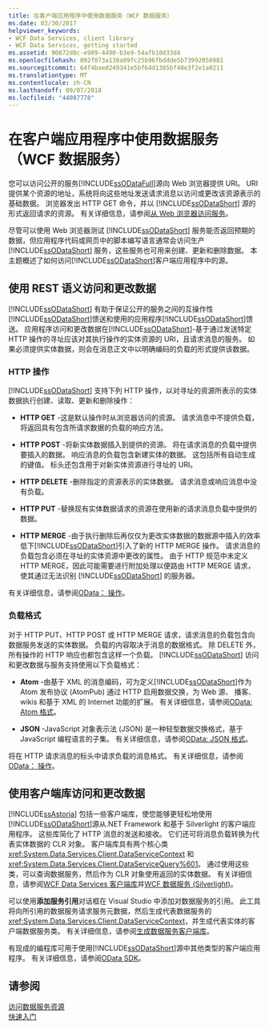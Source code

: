 ```yaml
---
title: 在客户端应用程序中使用数据服务（WCF 数据服务）
ms.date: 03/30/2017
helpviewer_keywords:
- WCF Data Services, client library
- WCF Data Services, getting started
ms.assetid: 90872d0c-e989-4490-b3e9-54afb10d33d4
ms.openlocfilehash: 092f073a138a09fc25b96fbddde5b73992056981
ms.sourcegitcommit: 64f4baed249341e5bf64d1385bf48e3f2e1a0211
ms.translationtype: MT
ms.contentlocale: zh-CN
ms.lasthandoff: 09/07/2018
ms.locfileid: "44087778"
---
```

# <a name="using-a-data-service-in-a-client-application-wcf-data-services"></a>在客户端应用程序中使用数据服务（WCF 数据服务）
您可以访问公开的服务[!INCLUDE[ssODataFull](../../../../includes/ssodatafull-md.md)]源向 Web 浏览器提供 URI。 URI 提供某个资源的地址，系统将向这些地址发送请求消息以访问或更改该资源表示的基础数据。 浏览器发出 HTTP GET 命令，并以 [!INCLUDE[ssODataShort](../../../../includes/ssodatashort-md.md)] 源的形式返回请求的资源。 有关详细信息，请参阅[从 Web 浏览器访问服务](../../../../docs/framework/data/wcf/accessing-the-service-from-a-web-browser-wcf-data-services-quickstart.md)。  
  
 尽管可以使用 Web 浏览器测试 [!INCLUDE[ssODataShort](../../../../includes/ssodatashort-md.md)] 服务能否返回预期的数据，但应用程序代码或网页中的脚本编写语言通常会访问生产 [!INCLUDE[ssODataShort](../../../../includes/ssodatashort-md.md)] 服务，这些服务也可用来创建、更新和删除数据。 本主题概述了如何访问[!INCLUDE[ssODataShort](../../../../includes/ssodatashort-md.md)]客户端应用程序中的源。  
  
## <a name="accessing-and-changing-data-using-rest-semantics"></a>使用 REST 语义访问和更改数据  
 [!INCLUDE[ssODataShort](../../../../includes/ssodatashort-md.md)] 有助于保证公开的服务之间的互操作性[!INCLUDE[ssODataShort](../../../../includes/ssodatashort-md.md)]馈送和使用的应用程序[!INCLUDE[ssODataShort](../../../../includes/ssodatashort-md.md)]馈送。 应用程序访问和更改数据在[!INCLUDE[ssODataShort](../../../../includes/ssodatashort-md.md)]-基于通过发送特定 HTTP 操作的寻址应该对其执行操作的实体资源的 URI，且请求消息的服务。 如果必须提供实体数据，则会在消息正文中以明确编码的负载的形式提供该数据。  
  
### <a name="http-actions"></a>HTTP 操作  
 [!INCLUDE[ssODataShort](../../../../includes/ssodatashort-md.md)] 支持下列 HTTP 操作，以对寻址的资源所表示的实体数据执行创建、读取、更新和删除操作：  
  
-   **HTTP GET** -这是默认操作时从浏览器访问的资源。 请求消息中不提供负载，将返回具有包含所请求数据的负载的响应方法。  
  
-   **HTTP POST** -将新实体数据插入到提供的资源。 将在请求消息的负载中提供要插入的数据。 响应消息的负载包含新建实体的数据。 这包括所有自动生成的键值。 标头还包含用于对新实体资源进行寻址的 URI。  
  
-   **HTTP DELETE** -删除指定的资源表示的实体数据。 请求消息或响应消息中没有负载。  
  
-   **HTTP PUT** -替换现有实体数据请求的资源在使用新的请求消息负载中提供的数据。  
  
-   **HTTP MERGE** -由于执行删除后再仅仅为更改实体数据的数据源中插入的效率低下[!INCLUDE[ssODataShort](../../../../includes/ssodatashort-md.md)]引入了新的 HTTP MERGE 操作。 请求消息的负载包含必须在寻址的实体资源中更改的属性。 由于 HTTP 规范中未定义 HTTP MERGE，因此可能需要进行附加处理以便路由 HTTP MERGE 请求，使其通过无法识别 [!INCLUDE[ssODataShort](../../../../includes/ssodatashort-md.md)] 的服务器。  
  
 有关详细信息，请参阅[OData： 操作](https://go.microsoft.com/fwlink/?LinkId=185792)。  
  
### <a name="payload-formats"></a>负载格式  
 对于 HTTP PUT、HTTP POST 或 HTTP MERGE 请求，请求消息的负载包含向数据服务发送的实体数据。 负载的内容取决于消息的数据格式。 除 DELETE 外，所有操作的 HTTP 响应也都包含这样一个负载。 [!INCLUDE[ssODataShort](../../../../includes/ssodatashort-md.md)] 访问和更改数据与服务支持使用以下负载格式：  
  
-   **Atom** -由基于 XML 的消息编码，可为定义[!INCLUDE[ssODataShort](../../../../includes/ssodatashort-md.md)]作为 Atom 发布协议 (AtomPub) 通过 HTTP 启用数据交换，为 Web 源、 播客、 wikis 和基于 XML 的 Internet 功能的扩展。 有关详细信息，请参阅[OData: Atom 格式](https://go.microsoft.com/fwlink/?LinkId=185794)。  
  
-   **JSON** -JavaScript 对象表示法 (JSON) 是一种轻型数据交换格式，基于 JavaScript 编程语言的子集。 有关详细信息，请参阅[OData: JSON 格式](https://go.microsoft.com/fwlink/?LinkId=185795)。  
  
 将在 HTTP 请求消息的标头中请求负载的消息格式。 有关详细信息，请参阅[OData： 操作](https://go.microsoft.com/fwlink/?LinkID=185792)。  
  
## <a name="accessing-and-changing-data-using-client-libraries"></a>使用客户端库访问和更改数据  
 [!INCLUDE[ssAstoria](../../../../includes/ssastoria-md.md)] 包括一些客户端库，使您能够更轻松地使用[!INCLUDE[ssODataShort](../../../../includes/ssodatashort-md.md)]源从.NET Framework 和基于 Silverlight 的客户端应用程序。 这些库简化了 HTTP 消息的发送和接收。 它们还可将消息负载转换为代表实体数据的 CLR 对象。 客户端库具有两个核心类 <xref:System.Data.Services.Client.DataServiceContext> 和 <xref:System.Data.Services.Client.DataServiceQuery%601>。 通过使用这些类，可以查询数据服务，然后作为 CLR 对象使用返回的实体数据。 有关详细信息，请参阅[WCF Data Services 客户端库](../../../../docs/framework/data/wcf/wcf-data-services-client-library.md)并[WCF 数据服务 (Silverlight)](https://msdn.microsoft.com/library/c0cd9f4b-1372-48e4-9935-c8421239da30)。  
  
 可以使用**添加服务引用**对话框在 Visual Studio 中添加对数据服务的引用。 此工具将向所引用的数据服务请求服务元数据，然后生成代表数据服务的 <xref:System.Data.Services.Client.DataServiceContext>，并生成代表实体的客户端数据服务类。 有关详细信息，请参阅[生成数据服务客户端库](../../../../docs/framework/data/wcf/generating-the-data-service-client-library-wcf-data-services.md)。  
  
 有现成的编程库可用于使用[!INCLUDE[ssODataShort](../../../../includes/ssodatashort-md.md)]源中其他类型的客户端应用程序。 有关详细信息，请参阅[OData SDK](https://go.microsoft.com/fwlink/?LinkId=185796)。  
  
## <a name="see-also"></a>请参阅  
 [访问数据服务资源](../../../../docs/framework/data/wcf/accessing-data-service-resources-wcf-data-services.md)  
 [快速入门](../../../../docs/framework/data/wcf/quickstart-wcf-data-services.md)

